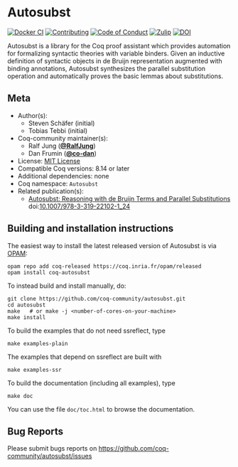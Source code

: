 <!---
This file was generated from `meta.yml`, please do not edit manually.
Follow the instructions on https://github.com/coq-community/templates to regenerate.
--->
# Autosubst

[![Docker CI][docker-action-shield]][docker-action-link]
[![Contributing][contributing-shield]][contributing-link]
[![Code of Conduct][conduct-shield]][conduct-link]
[![Zulip][zulip-shield]][zulip-link]
[![DOI][doi-shield]][doi-link]

[docker-action-shield]: https://github.com/coq-community/autosubst/workflows/Docker%20CI/badge.svg?branch=master
[docker-action-link]: https://github.com/coq-community/autosubst/actions?query=workflow:"Docker%20CI"

[contributing-shield]: https://img.shields.io/badge/contributions-welcome-%23f7931e.svg
[contributing-link]: https://github.com/coq-community/manifesto/blob/master/CONTRIBUTING.md

[conduct-shield]: https://img.shields.io/badge/%E2%9D%A4-code%20of%20conduct-%23f15a24.svg
[conduct-link]: https://github.com/coq-community/manifesto/blob/master/CODE_OF_CONDUCT.md

[zulip-shield]: https://img.shields.io/badge/chat-on%20zulip-%23c1272d.svg
[zulip-link]: https://coq.zulipchat.com/#narrow/stream/237663-coq-community-devs.20.26.20users


[doi-shield]: https://zenodo.org/badge/DOI/10.1007/978-3-319-22102-1_24.svg
[doi-link]: https://doi.org/10.1007/978-3-319-22102-1_24

Autosubst is a library for the Coq proof assistant which
provides automation for formalizing syntactic theories with
variable binders. Given an inductive definition of syntactic
objects in de Bruijn representation augmented with binding
annotations, Autosubst synthesizes the parallel substitution
operation and automatically proves the basic lemmas about
substitutions.

## Meta

- Author(s):
  - Steven Schäfer (initial)
  - Tobias Tebbi (initial)
- Coq-community maintainer(s):
  - Ralf Jung ([**@RalfJung**](https://github.com/RalfJung))
  - Dan Frumin ([**@co-dan**](https://github.com/co-dan))
- License: [MIT License](LICENSE)
- Compatible Coq versions: 8.14 or later
- Additional dependencies: none
- Coq namespace: `Autosubst`
- Related publication(s):
  - [Autosubst: Reasoning with de Bruijn Terms and Parallel Substitutions](https://www.ps.uni-saarland.de/Publications/documents/SchaeferEtAl_2015_Autosubst_-Reasoning.pdf) doi:[10.1007/978-3-319-22102-1_24](https://doi.org/10.1007/978-3-319-22102-1_24)

## Building and installation instructions

The easiest way to install the latest released version of Autosubst
is via [OPAM](https://opam.ocaml.org/doc/Install.html):

```shell
opam repo add coq-released https://coq.inria.fr/opam/released
opam install coq-autosubst
```

To instead build and install manually, do:

``` shell
git clone https://github.com/coq-community/autosubst.git
cd autosubst
make   # or make -j <number-of-cores-on-your-machine> 
make install
```


To build the examples that do not need ssreflect, type
```
make examples-plain
```

The examples that depend on ssreflect are built with
```
make examples-ssr
```

To build the documentation (including all examples), type
```
make doc
```

You can use the file `doc/toc.html` to browse the documentation.

## Bug Reports

Please submit bugs reports on https://github.com/coq-community/autosubst/issues

